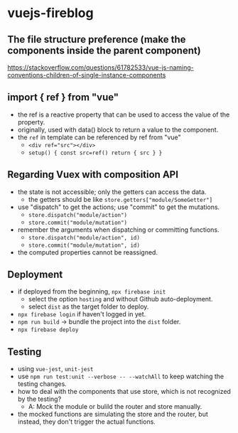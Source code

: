 # vuejs-fireblog

## The file structure preference (make the components inside the parent component)
https://stackoverflow.com/questions/61782533/vue-js-naming-conventions-children-of-single-instance-components

## import { ref } from "vue"
- the ref is a reactive property that can be used to access the value of the property.
- originally, used with data() block to return a value to the component.
- the `ref` in template can be referenced by ref from "vue"
  - `<div ref="src"></div>`
  - `setup() { const src=ref() return { src } }`

## Regarding Vuex with composition API
- the state is not accessible; only the getters can access the data.
  - the getters should be like `store.getters["module/SomeGetter"]`
- use "dispatch" to get the actions; use "commit" to get the mutations.
  - `store.dispatch("module/action")`
  - `store.commit("module/mutation")`
- remember the arguments when dispatching or committing functions.
  - `store.dispatch("module/action", id)`
  - `store.commit("module/mutation", id)`
- the computed properties cannot be reassigned.

## Deployment
- if deployed from the beginning, `npx firebase init`
  - select the option `hosting` and without Github auto-deployment.
  - select `dist` as the target folder to deploy.
- `npx firebase login` if haven't logged in yet.
- `npm run build`  -> bundle the project into the `dist` folder.
- `npx firebase deploy`

## Testing
- using `vue-jest`, `unit-jest`
- use `npm run test:unit --verbose -- --watchAll` to keep watching the testing changes.
- how to deal with the components that use store, which is not recognized by the testing?
  - A: Mock the module or bulild the router and store manually.
- the mocked functions are simulating the store and the router, but instead, they don't
trigger the actual functions.